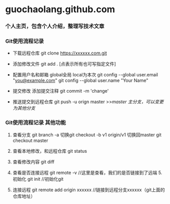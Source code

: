 # guochaolang.github.com

### 个人主页，包含个人介绍，整理写技术文章

### Git使用流程记录
* 下载远程仓库 git clone https://xxxxxx.com.git
	
* 添加修改文件 git add .  [点表示所有也可写指定文件]

* 配置用户名和邮箱 global全局 local为本次
git config --global user.email "you@example.com"
git config --global user.name "Your Name"

* 提交修改 添加提交注释 git commit -m 'change'

* 推送提交到远程仓库   git push -u orign master >>*master 主分支，可以变更为其他分支* 

### Git使用流程记录 其他功能
1. 查看分支 git branch -a 
切换git checkout -b v1 origin/v1
切换回master
git checkout master
2. 查看本地修改，和远程仓库 git status
3. 查看修改内容 git diff

4. 查看是否连接远程 git remote -v //这里是查看，我们的是否链接到了远端
5.初始化 git init //初始化git
6. 连接远程 git remote add origin xxxxxx //链接到远程分支xxxxxx（git上面的仓库地址）
